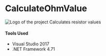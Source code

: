 # CalculateOhmValue
![Logo of the project](https://cdn.vectorstock.com/i/thumb-large/49/68/resistor-icon-on-white-background-resistor-sign-vector-17504968.jpg)
Calculates resistor values

<h4>Tools Used</h4>
<ul>
  <li>Visual Studio 2017</li>
  <li>.NET Framework 4.71</li>
</ul>
